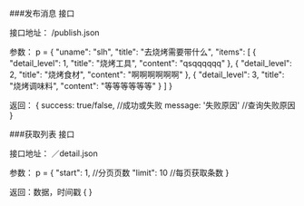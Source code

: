 ###发布消息 接口

接口地址：
  /publish.json
  
参数：
  p = {
    "uname": "slh",
    "title": "去烧烤需要带什么",
    "items": [
      {
          "detail_level": 1,
          "title": "烧烤工具",
          "content": "qsqqqqqq"
      },
      {
          "detail_level": 2,
          "title": "烧烤食材",
          "content": "啊啊啊啊啊啊"
       },
       {
          "detail_level": 3,
          "title": "烧烤调味料",
          "content": "等等等等等等"
       }
    ]
  }
  
返回：
 {
    success: true/false,   //成功或失败
    message: '失败原因'     //查询失败原因
 }



###获取列表 接口

接口地址：
 ／detail.json
 
参数：
 p = {
    "start": 1, //分页页数
    "limit": 10 //每页获取条数
 }

返回：数据，时间戳
 {
 }
